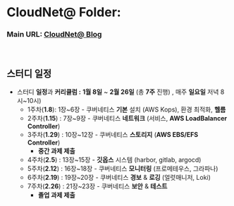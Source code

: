 # CloudNet@ Folder:

### Main URL: [CloudNet@ Blog](https://www.notion.so/gasidaseo/CloudNet-Blog-c9dfa44a27ff431dafdd2edacc8a1863)

<br>

## 스터디 일정

- 스터디 **일정**과 **커리큘럼 :** **1월 8일** ~ **2월 26일** (총 **7주** 진행) , 매주 **일요일** 저녁 8시~10시)
  - 1주차(**1.8**): 1장~6장 - 쿠버네티스 **기본** 설치 (AWS Kops), 환경 최적화, **헬름**
  - 2주차(**1.15**) : 7장~9장 - 쿠버네티스 **네트워크** (서비스, **AWS LoadBalancer Controller**)
  - 3주차(**1.29**) : 10장~12장 - 쿠버네티스 **스토리지** (**AWS EBS/EFS Controller**)
    - **중간 과제 제출**
  - 4주차(**2.5**) : 13장~15장 - **깃옵스** 시스템 (harbor, gitlab, argocd)
  - 5주차(**2.12**) : 16장~18장 - 쿠버네티스 **모니터링** (프로메테우스, 그라파나)
  - 6주차(**2.19**) : 19장~20장 - 쿠버네티스 **경보** & **로깅** (얼럿매니저, Loki)
  - 7주차(**2.26**) : 21장~23장 - 쿠버네티스 **보안** & **테스트**
    - **졸업 과제 제출**